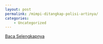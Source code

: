 ```yaml
---
layout: post
permalink: /mimpi-ditangkap-polisi-artinya/
categories:
    - Uncategorized
---
```


[Baca Selengkapnya](/02)